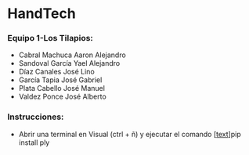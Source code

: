 # HandTech


### Equipo 1-Los Tilapios:
* Cabral Machuca Aaron Alejandro
* Sandoval García Yael Alejandro
* Díaz Canales José Lino
* García Tapia José Gabriel
* Plata Cabello José Manuel
* Valdez Ponce José Alberto


### Instrucciones:
* Abrir una terminal en Visual (ctrl + ñ) y ejecutar el comando [[text](https://pypi.org/project/ply/)]pip install ply